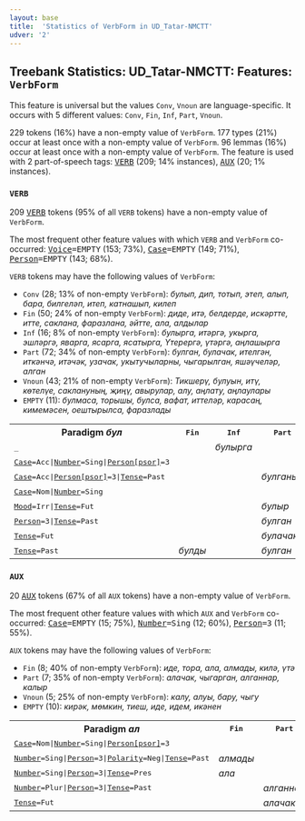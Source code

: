 ```yaml
---
layout: base
title:  'Statistics of VerbForm in UD_Tatar-NMCTT'
udver: '2'
---
```


## Treebank Statistics: UD_Tatar-NMCTT: Features: `VerbForm`

This feature is universal but the values `Conv`, `Vnoun` are language-specific.
It occurs with 5 different values: `Conv`, `Fin`, `Inf`, `Part`, `Vnoun`.

229 tokens (16%) have a non-empty value of `VerbForm`.
177 types (21%) occur at least once with a non-empty value of `VerbForm`.
96 lemmas (16%) occur at least once with a non-empty value of `VerbForm`.
The feature is used with 2 part-of-speech tags: <tt><a href="tt_nmctt-pos-VERB.html">VERB</a></tt> (209; 14% instances), <tt><a href="tt_nmctt-pos-AUX.html">AUX</a></tt> (20; 1% instances).

### `VERB`

209 <tt><a href="tt_nmctt-pos-VERB.html">VERB</a></tt> tokens (95% of all `VERB` tokens) have a non-empty value of `VerbForm`.

The most frequent other feature values with which `VERB` and `VerbForm` co-occurred: <tt><a href="tt_nmctt-feat-Voice.html">Voice</a></tt><tt>=EMPTY</tt> (153; 73%), <tt><a href="tt_nmctt-feat-Case.html">Case</a></tt><tt>=EMPTY</tt> (149; 71%), <tt><a href="tt_nmctt-feat-Person.html">Person</a></tt><tt>=EMPTY</tt> (143; 68%).

`VERB` tokens may have the following values of `VerbForm`:

* `Conv` (28; 13% of non-empty `VerbForm`): <em>булып, дип, тотып, этеп, алып, бара, билгеләп, итеп, катнашып, килеп</em>
* `Fin` (50; 24% of non-empty `VerbForm`): <em>диде, итә, белдерде, искәртте, итте, саклана, фаразлана, әйтте, ала, алдылар</em>
* `Inf` (16; 8% of non-empty `VerbForm`): <em>булырга, итәргә, укырга, эшләргә, яварга, ясарга, ясатырга, Үтерергә, үтәргә, аңлашырга</em>
* `Part` (72; 34% of non-empty `VerbForm`): <em>булган, булачак, ителгән, иткәнчә, итәчәк, узачак, укытучыларны, чыгарылган, яшәүчеләр, алган</em>
* `Vnoun` (43; 21% of non-empty `VerbForm`): <em>Тикшерү, булуын, итү, көтелүе, саклануның, җиңү, авырулар, алу, аңлату, аңлаулары</em>
* `EMPTY` (11): <em>булмаса, торышы, булса, вафат, иттеләр, карасаң, кимемәсен, оештырылса, фаразлады</em>

<table>
  <tr><th>Paradigm <i>бул</i></th><th><tt>Fin</tt></th><th><tt>Inf</tt></th><th><tt>Part</tt></th><th><tt>Conv</tt></th><th><tt>Vnoun</tt></th></tr>
  <tr><td><tt>_</tt></td><td></td><td><em>булырга</em></td><td></td><td><em>булып</em></td><td></td></tr>
  <tr><td><tt><tt><a href="tt_nmctt-feat-Case.html">Case</a></tt><tt>=Acc</tt>|<tt><a href="tt_nmctt-feat-Number.html">Number</a></tt><tt>=Sing</tt>|<tt><a href="tt_nmctt-feat-Person-psor.html">Person[psor]</a></tt><tt>=3</tt></tt></td><td></td><td></td><td></td><td></td><td><em>булуын</em></td></tr>
  <tr><td><tt><tt><a href="tt_nmctt-feat-Case.html">Case</a></tt><tt>=Acc</tt>|<tt><a href="tt_nmctt-feat-Person-psor.html">Person[psor]</a></tt><tt>=3</tt>|<tt><a href="tt_nmctt-feat-Tense.html">Tense</a></tt><tt>=Past</tt></tt></td><td></td><td></td><td><em>булганын</em></td><td></td><td></td></tr>
  <tr><td><tt><tt><a href="tt_nmctt-feat-Case.html">Case</a></tt><tt>=Nom</tt>|<tt><a href="tt_nmctt-feat-Number.html">Number</a></tt><tt>=Sing</tt></tt></td><td></td><td></td><td></td><td></td><td><em>булу</em></td></tr>
  <tr><td><tt><tt><a href="tt_nmctt-feat-Mood.html">Mood</a></tt><tt>=Irr</tt>|<tt><a href="tt_nmctt-feat-Tense.html">Tense</a></tt><tt>=Fut</tt></tt></td><td></td><td></td><td><em>булыр</em></td><td></td><td></td></tr>
  <tr><td><tt><tt><a href="tt_nmctt-feat-Person.html">Person</a></tt><tt>=3</tt>|<tt><a href="tt_nmctt-feat-Tense.html">Tense</a></tt><tt>=Past</tt></tt></td><td></td><td></td><td><em>булган</em></td><td></td><td></td></tr>
  <tr><td><tt><tt><a href="tt_nmctt-feat-Tense.html">Tense</a></tt><tt>=Fut</tt></tt></td><td></td><td></td><td><em>булачак</em></td><td></td><td></td></tr>
  <tr><td><tt><tt><a href="tt_nmctt-feat-Tense.html">Tense</a></tt><tt>=Past</tt></tt></td><td><em>булды</em></td><td></td><td><em>булган</em></td><td></td><td></td></tr>
</table>

### `AUX`

20 <tt><a href="tt_nmctt-pos-AUX.html">AUX</a></tt> tokens (67% of all `AUX` tokens) have a non-empty value of `VerbForm`.

The most frequent other feature values with which `AUX` and `VerbForm` co-occurred: <tt><a href="tt_nmctt-feat-Case.html">Case</a></tt><tt>=EMPTY</tt> (15; 75%), <tt><a href="tt_nmctt-feat-Number.html">Number</a></tt><tt>=Sing</tt> (12; 60%), <tt><a href="tt_nmctt-feat-Person.html">Person</a></tt><tt>=3</tt> (11; 55%).

`AUX` tokens may have the following values of `VerbForm`:

* `Fin` (8; 40% of non-empty `VerbForm`): <em>иде, тора, ала, алмады, килә, үтә</em>
* `Part` (7; 35% of non-empty `VerbForm`): <em>алачак, чыгарган, алганнар, калыр</em>
* `Vnoun` (5; 25% of non-empty `VerbForm`): <em>калу, алуы, бару, чыгу</em>
* `EMPTY` (10): <em>кирәк, мөмкин, тиеш, иде, идем, икәнен</em>

<table>
  <tr><th>Paradigm <i>ал</i></th><th><tt>Fin</tt></th><th><tt>Part</tt></th><th><tt>Vnoun</tt></th></tr>
  <tr><td><tt><tt><a href="tt_nmctt-feat-Case.html">Case</a></tt><tt>=Nom</tt>|<tt><a href="tt_nmctt-feat-Number.html">Number</a></tt><tt>=Sing</tt>|<tt><a href="tt_nmctt-feat-Person-psor.html">Person[psor]</a></tt><tt>=3</tt></tt></td><td></td><td></td><td><em>алуы</em></td></tr>
  <tr><td><tt><tt><a href="tt_nmctt-feat-Number.html">Number</a></tt><tt>=Sing</tt>|<tt><a href="tt_nmctt-feat-Person.html">Person</a></tt><tt>=3</tt>|<tt><a href="tt_nmctt-feat-Polarity.html">Polarity</a></tt><tt>=Neg</tt>|<tt><a href="tt_nmctt-feat-Tense.html">Tense</a></tt><tt>=Past</tt></tt></td><td><em>алмады</em></td><td></td><td></td></tr>
  <tr><td><tt><tt><a href="tt_nmctt-feat-Number.html">Number</a></tt><tt>=Sing</tt>|<tt><a href="tt_nmctt-feat-Person.html">Person</a></tt><tt>=3</tt>|<tt><a href="tt_nmctt-feat-Tense.html">Tense</a></tt><tt>=Pres</tt></tt></td><td><em>ала</em></td><td></td><td></td></tr>
  <tr><td><tt><tt><a href="tt_nmctt-feat-Number.html">Number</a></tt><tt>=Plur</tt>|<tt><a href="tt_nmctt-feat-Person.html">Person</a></tt><tt>=3</tt>|<tt><a href="tt_nmctt-feat-Tense.html">Tense</a></tt><tt>=Past</tt></tt></td><td></td><td><em>алганнар</em></td><td></td></tr>
  <tr><td><tt><tt><a href="tt_nmctt-feat-Tense.html">Tense</a></tt><tt>=Fut</tt></tt></td><td></td><td><em>алачак</em></td><td></td></tr>
</table>


